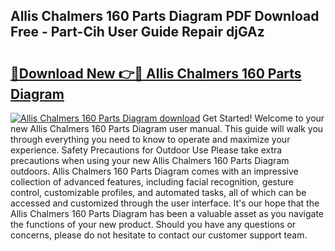 ## Allis Chalmers 160 Parts Diagram PDF Download Free - Part-Cih User Guide Repair djGAz

# <h2><a href="http://dfrzq8f.blite.top/?on=Allis+Chalmers+160+Parts+Diagram">🔗Download New 👉🔴 Allis Chalmers 160 Parts Diagram</a></h2>

[![Allis Chalmers 160 Parts Diagram download](https://i.imgur.com/lujVjoI.png)](http://dfrzq8f.blite.top/?on=Allis+Chalmers+160+Parts+Diagram)
Get Started! Welcome to your new Allis Chalmers 160 Parts Diagram user manual. This guide will walk you through everything you need to know to operate and maximize your experience. Safety Precautions for Outdoor Use Please take extra precautions when using your new Allis Chalmers 160 Parts Diagram outdoors. Allis Chalmers 160 Parts Diagram comes with an impressive collection of advanced features, including facial recognition, gesture control, customizable profiles, and automated tasks, all of which can be accessed and customized through the user interface. It's our hope that the Allis Chalmers 160 Parts Diagram has been a valuable asset as you navigate the functions of your new product. Should you have any questions or concerns, please do not hesitate to contact our customer support team.
